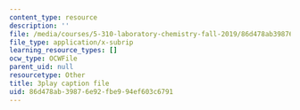 ```yaml
---
content_type: resource
description: ''
file: /media/courses/5-310-laboratory-chemistry-fall-2019/86d478ab39876e92fbe994ef603c6791_JIw9mnVeFig.srt
file_type: application/x-subrip
learning_resource_types: []
ocw_type: OCWFile
parent_uid: null
resourcetype: Other
title: 3play caption file
uid: 86d478ab-3987-6e92-fbe9-94ef603c6791
---
```


